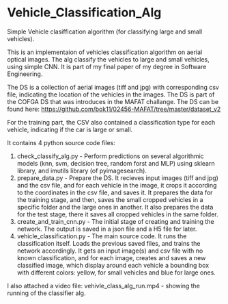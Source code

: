 # Vehicle_Classification_Alg
Simple Vehicle clasiffication algorithm (for classifying large and small vehicles).

This is an implementaion of vehicles classification algorithm on aerial optical images.
The alg classify the vehicles to large and small vehicles, using simple CNN.
It is part of my final paper of my degree in Software Engineering.

The DS is a collection of aerial images (tiff and jpg) with corresponding csv file, indicating the location of the vehicles in the images.
The DS is part of the COFGA DS that was introduces in the MAFAT challange.
The DS can be found here: https://github.com/bok11/02456-MAFAT/tree/master/dataset_v2

For the training part, the CSV also contained a classification type for each vehicle, indicating if the car is large or small.

It contains 4 python source code files:
1) check_classify_alg.py - Perform predictions on several algorithmic models (knn, svm, decision tree, random forst and MLP) using sklearn library, and imutils library (of pyimagesearch).
2) prepare_data.py - Prepare the DS. It recieves input images (tiff and jpg) and the csv file, and for each vehicle in the image, it crops it according to the coordinates in the csv file, and saves it. It prepares the data for the training stage, and then, saves the small cropped vehicles in a specific folder and the large ones in another. It also prepares the data for the test stage, there it saves all cropped vehicles in the same folder.
3) create_and_train_cnn.py - The initial stage of creating and training the network. The output is saved in a json file and a H5 file for later.
4) vehicle_classification.py - The main source code. It runs the classification itself. Loads the previous saved files, and trains the network accordingly. It gets an input image(s) and csv file with no known classification, and for each image, creates and saves a new classified image, which display around each vehicle a bounding box with different colors: yellow, for small vehicles and blue for large ones.

I also attached a video file: vehivle_class_alg_run.mp4 - showing the running of the classifier alg.
